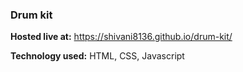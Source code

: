 ### Drum kit

**Hosted live at:** https://shivani8136.github.io/drum-kit/

**Technology used:** HTML, CSS, Javascript
